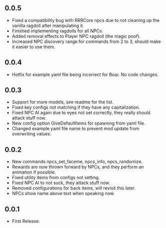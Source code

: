 ## 0.0.5

* Fixed a compatibility bug with RRRCore npcs due to not cleaning up the vanilla ragdoll after manipulating it.
* Finished implementing ragdolls for all NPCs.
* Added removal effects to Player NPC ragdoll (the magic poof).
* Increased NPC discovery range for commands from 2 to 3, should make it easier to use them.

## 0.0.4

* Hotfix for example yaml file being incorrect for Boar. No code changes.

## 0.0.3

* Support for more models, see readme for the list.
* Fixed key configs not matching if they have any capitalization.
* Fixed NPC AI again due to eyes not set correctly, they really should attack stuff now.
* New config option GiveDefaultItems for spawning from yaml file.
* Changed example yaml file name to prevent mod update from overwriting values.

## 0.0.2

* New commands npcs_set_faceme, npcs_info, npcs_randomize.
* Rewards are now thrown forward by NPCs, and they perform an animation if possible.
* Fixed utility items from configs not setting.
* Fixed NPC AI to not suck, they attack stuff now.
* Removed configurations for back items, will revisit this later.
* NPCs show name above text when speaking now.

## 0.0.1

* First Release.
